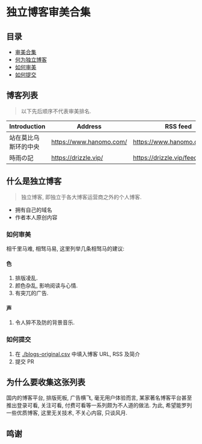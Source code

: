 # 独立博客审美合集

## 目录

- [审美合集](#审美合集)
- [何为独立博客](#何为独立博客)
- [如何审美](#如何审美)
- [如何提交](#如何提交)

## 博客列表

> 以下先后顺序不代表审美排名.

|Introduction | Address|  RSS feed | tags
|---|---|---|---|
|站在莫比乌斯环的中央| https://www.hanomo.com/| https://www.hanomo.com/feed/| 编程|
|時雨の記| https://drizzle.vip/| https://drizzle.vip/feed/| 记事|

## 什么是独立博客

> 独立博客, 即独立于各大博客运营商之外的个人博客.

- 拥有自己的域名
- 作者本人原创内容

### 如何审美
相千里马难, 相驽马易, 这里列举几条相驽马的建议:

#### 色
1. 排版凌乱.
2. 颜色杂乱, 影响阅读与心情.
3. 有突兀的广告.

#### 声
1. 令人猝不及防的背景音乐.

### 如何提交

1. 在 [./blogs-original.csv](./blogs-original.csv) 中填入博客 URL, RSS 及简介
2. 提交 PR

## 为什么要收集这张列表

国内的博客平台, 排版死板, 广告横飞, 毫无用户体验而言, 某家著名博客平台甚至推出登录可看, 关注可看, 付费可看等一系列颇为不人道的做法. 为此, 希望能罗列一些优质博客, 这里无关技术, 不关心内容, 只谈风月. 

## 鸣谢

